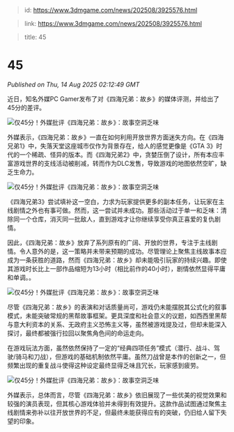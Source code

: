 > id: https://www.3dmgame.com/news/202508/3925576.html

> link: https://www.3dmgame.com/news/202508/3925576.html

> title: 45

# 45
_Published on Thu, 14 Aug 2025 02:12:49 GMT_

近日，知名外媒PC Gamer发布了对《四海兄弟：故乡》的媒体评测，并给出了45分的差评。

![仅45分！外媒批评《四海兄弟：故乡》：故事空洞乏味](https://img.3dmgame.com/uploads/images/news/20250814/1755137694_950624.jpeg)

外媒表示，《四海兄弟：故乡》一直在如何利用开放世界方面迷失方向。在《四海兄弟1》中，失落天堂这座城市仅作为背景存在，给人的感觉更像是《GTA 3》时代的一个稀疏、怪异的版本。而《四海兄弟2》中，贪婪压倒了设计，所有本应丰富游戏世界的支线活动被削减，转而作为DLC发售，导致游戏的地图依然空旷，缺乏生命力。

![仅45分！外媒批评《四海兄弟：故乡》：故事空洞乏味](https://img.3dmgame.com/uploads/images/news/20250814/1755137711_121094.jpg)

《四海兄弟3》尝试填补这一空白，力求为玩家提供更多的副本任务，让玩家在主线剧情之外也有事可做。然而，这一尝试并未成功。那些活动过于单一和乏味：清除同一个仓库，消灭同一批敌人，直到游戏才让你继续享受你真正喜爱的复仇剧情。

因此，《四海兄弟：故乡》放弃了系列原有的广阔、开放的世界，专注于主线剧情。令人意外的是，这一策略并未带来预期的成功。尽管理论上聚焦主线故事本应成为一条获胜的道路，然而《四海兄弟：故乡》却未能吸引玩家的持续兴趣。即使其游戏时长比上一部作品缩短为13小时（相比前作的40小时），剧情依然显得平庸和单调。。

![仅45分！外媒批评《四海兄弟：故乡》：故事空洞乏味](https://img.3dmgame.com/uploads/images/news/20250814/1755137729_423661.jpg)

尽管《四海兄弟：故乡》的表演和对话质量尚可，游戏仍未能摆脱其公式化的叙事模式，未能突破常规的黑帮故事框架。更具深度和社会意义的议题，如西西里黑帮与意大利资本的关系、无政府主义恐怖主义等，虽然被游戏提及过，但却未能深入探讨，最终都被强行拉回以聚焦角色间的命运走向。

在游戏玩法方面，虽然依然保持了一定的“经典四项任务”模式（潜行、战斗、驾驶/骑马和刀战），但游戏的基础机制依然平庸。虽然刀战曾是本作的创新之一，但频繁出现的重复战斗使得这种设定最终显得乏味且冗长，玩家感到疲劳。

![仅45分！外媒批评《四海兄弟：故乡》：故事空洞乏味](https://img.3dmgame.com/uploads/images/news/20250814/1755137738_721425.jpg)

外媒表示，总体而言，尽管《四海兄弟：故乡》依旧展现了一些优美的视觉效果和较强的演员表现，但其核心游戏体验并未得到有效提升。这款作品试图通过聚焦主线剧情来弥补以往开放世界的不足，但最终未能获得应有的突破，仍旧给人留下失望的印象。
